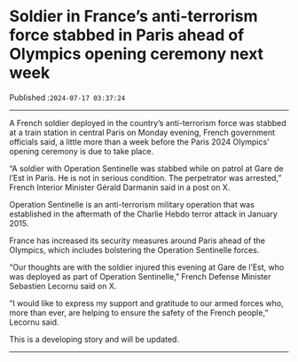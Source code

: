 # Soldier in France’s anti-terrorism force stabbed in Paris ahead of Olympics opening ceremony next week

Published :`2024-07-17 03:37:24`

---

A French soldier deployed in the country’s anti-terrorism force was stabbed at a train station in central Paris on Monday evening, French government officials said, a little more than a week before the Paris 2024 Olympics’ opening ceremony is due to take place.

“A soldier with Operation Sentinelle was stabbed while on patrol at Gare de l’Est in Paris. He is not in serious condition. The perpetrator was arrested,” French Interior Minister Gérald Darmanin said in a post on X.

Operation Sentinelle is an anti-terrorism military operation that was established in the aftermath of the Charlie Hebdo terror attack in January 2015.

France has increased its security measures around Paris ahead of the Olympics, which includes bolstering the Operation Sentinelle forces.

“Our thoughts are with the soldier injured this evening at Gare de l’Est, who was deployed as part of Operation Sentinelle,” French Defense Minister Sebastien Lecornu said on X.

“I would like to express my support and gratitude to our armed forces who, more than ever, are helping to ensure the safety of the French people,” Lecornu said.

This is a developing story and will be updated.

---

